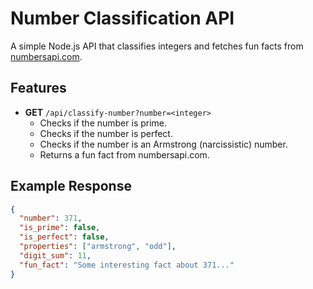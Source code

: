 # Number Classification API

A simple Node.js API that classifies integers and fetches fun facts from [numbersapi.com](http://numbersapi.com).

## Features

- **GET** `/api/classify-number?number=<integer>`
  - Checks if the number is prime.
  - Checks if the number is perfect.
  - Checks if the number is an Armstrong (narcissistic) number.
  - Returns a fun fact from numbersapi.com.

## Example Response

```json
{
  "number": 371,
  "is_prime": false,
  "is_perfect": false,
  "properties": ["armstrong", "odd"],
  "digit_sum": 11,
  "fun_fact": "Some interesting fact about 371..."
}
